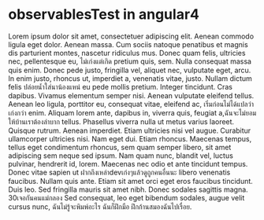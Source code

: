 # observablesTest in angular4 
Lorem ipsum dolor sit amet, consectetuer adipiscing elit. Aenean commodo ligula eget dolor. Aenean massa. Cum sociis natoque penatibus et 
magnis dis parturient montes, nascetur ridiculus mus. Donec quam felis, ultricies nec, pellentesque eu, ไม่เก่งแต่เกิด pretium quis, sem. Nulla consequat 
massa quis enim. Donec pede justo, fringilla vel, aliquet nec, vulputate eget, arcu. In enim justo, rhoncus ut, imperdiet a, venenatis 
vitae, justo. Nullam dictum felis ปล่อยน้ำใส่นาน้องแหน่ eu pede mollis pretium. Integer tincidunt. Cras dapibus. Vivamus elementum semper nisi. Aenean vulputate 
eleifend tellus. Aenean leo ligula, porttitor eu, consequat vitae, eleifend ac, เริ่มก่อนไม่ได้แปลว่าเก่งกว่า enim. Aliquam lorem ante, dapibus in, viverra quis, 
feugiat a,ฉันจะไม่ยอมให้บ้านเราต้องลำบาก tellus. Phasellus viverra nulla ut metus varius laoreet. Quisque rutrum. Aenean imperdiet. Etiam ultricies nisi vel augue. 
Curabitur ullamcorper ultricies nisi. Nam eget dui. Etiam rhoncus. Maecenas tempus, tellus eget condimentum rhoncus, sem quam semper 
libero, sit amet adipiscing sem neque sed ipsum. Nam quam nunc, blandit vel, luctus pulvinar, hendrerit id, lorem. Maecenas nec odio et 
ante tincidunt tempus. Donec vitae sapien ut ฝากถึงเหล่าdevเก่งๆแล้วดูถูกคนอื่นนะ libero venenatis faucibus. Nullam quis ante. Etiam sit amet orci eget eros faucibus 
tincidunt. Duis leo. Sed fringilla mauris sit amet nibh. Donec sodales sagittis magna. 30เจอกันคนแม่กลอง Sed consequat, leo eget bibendum sodales, augue 
velit cursus nunc, ฉันไม่รู้จะพิมพ์อะไร ฉันก็ฝึกมือ ฝึกก้านสมองฉันไปเรื่อย.
